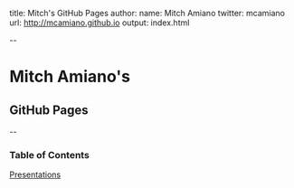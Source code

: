 title: Mitch's GitHub Pages
author:
  name: Mitch Amiano
  twitter: mcamiano
  url: http://mcamiano.github.io
output: index.html

-- 

# Mitch Amiano's
## GitHub Pages

<style>
#slide-1 {
  color: #eee;
  background: url('resources/images/thuggish.jpg');
  background-size: cover;
}
</style>

--

### Table of Contents

[Presentations](presentations/index.html)
